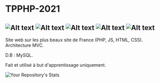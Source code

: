 # TPPHP-2021

![Alt text](https://img.shields.io/badge/HTML5-E34F26.svg?style=for-the-badge&logo=HTML5&logoColor=white)
![Alt text](https://img.shields.io/badge/C%20Sharp-239120.svg?style=for-the-badge&logo=C-Sharp&logoColor=white)
![Alt text](https://img.shields.io/badge/CSS3-1572B6.svg?style=for-the-badge&logo=CSS3&logoColor=white)
![Alt text](https://img.shields.io/badge/JavaScript-F7DF1E.svg?style=for-the-badge&logo=JavaScript&logoColor=black)
![Alt text](https://img.shields.io/badge/Visual%20Studio%20Code-007ACC.svg?style=for-the-badge&logo=Visual-Studio-Code&logoColor=white)
------------------------------------------------------------------------------------------------------------------------

Site web sur les plus beaux site de France (PHP, JS, HTML, CSS). 
Architecture MVC. 

D.B : MySQL.

Fait et utilisé à but d'apprentissage uniquement.

![Your Repository's Stats](https://github-readme-stats.vercel.app/api/top-langs/?username=ilanebohan&theme=blue-green)

